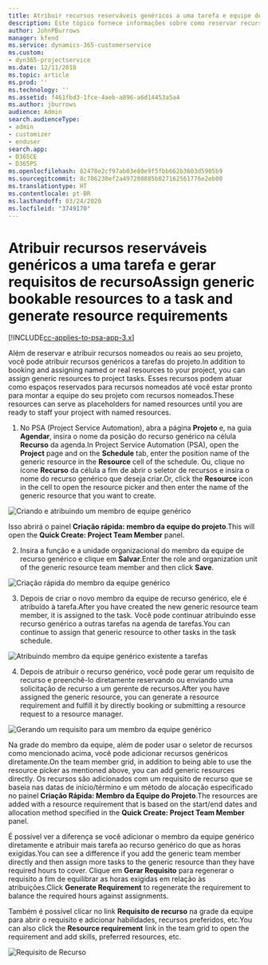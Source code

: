 ```yaml
---
title: Atribuir recursos reserváveis genéricos a uma tarefa e equipe de projeto
description: Este tópico fornece informações sobre como reservar recursos genéricos para tarefas e equipes de projeto.
author: JohnPBurrows
manager: kfend
ms.service: dynamics-365-customerservice
ms.custom:
- dyn365-projectservice
ms.date: 12/11/2018
ms.topic: article
ms.prod: ''
ms.technology: ''
ms.assetid: f461fbd3-1fce-4aeb-a896-a6d14453a5a4
ms.author: jburrows
audience: Admin
search.audienceType:
- admin
- customizer
- enduser
search.app:
- D365CE
- D365PS
ms.openlocfilehash: 82478e2cf97ab03e80e9f5fbb662b3603d5905b9
ms.sourcegitcommit: 8c786230ef2a497280885b827162561776e2eb00
ms.translationtype: HT
ms.contentlocale: pt-BR
ms.lasthandoff: 03/24/2020
ms.locfileid: "3749170"
---
```

# <a name="assign-generic-bookable-resources-to-a-task-and-generate-resource-requirements"></a><span data-ttu-id="894e5-103">Atribuir recursos reserváveis genéricos a uma tarefa e gerar requisitos de recurso</span><span class="sxs-lookup"><span data-stu-id="894e5-103">Assign generic bookable resources to a task and generate resource requirements</span></span> 

[!INCLUDE[cc-applies-to-psa-app-3.x](../includes/cc-applies-to-psa-app-3x.md)]

<span data-ttu-id="894e5-104">Além de reservar e atribuir recursos nomeados ou reais ao seu projeto, você pode atribuir recursos genéricos a tarefas do projeto.</span><span class="sxs-lookup"><span data-stu-id="894e5-104">In addition to booking and assigning named or real resources to your project, you can assign generic resources to project tasks.</span></span> <span data-ttu-id="894e5-105">Esses recursos podem atuar como espaços reservados para recursos nomeados até você estar pronto para montar a equipe do seu projeto com recursos nomeados.</span><span class="sxs-lookup"><span data-stu-id="894e5-105">These resources can serve as placeholders for named resources until you are ready to staff your project with named resources.</span></span> 

1. <span data-ttu-id="894e5-106">No PSA (Project Service Automation), abra a página **Projeto** e, na guia **Agendar**, insira o nome da posição do recurso genérico na célula **Recurso** da agenda.</span><span class="sxs-lookup"><span data-stu-id="894e5-106">In Project Service Automation (PSA), open the **Project** page and on the **Schedule** tab, enter the position name of the generic resource in the **Resource** cell of the schedule.</span></span> <span data-ttu-id="894e5-107">Ou, clique no ícone **Recurso** da célula a fim de abrir o seletor de recursos e insira o nome do recurso genérico que deseja criar.</span><span class="sxs-lookup"><span data-stu-id="894e5-107">Or, click the **Resource** icon in the cell to open the resource picker and then enter the name of the generic resource that you want to create.</span></span>

![Criando e atribuindo um membro de equipe genérico](media/RM-how-to-9.png)

<span data-ttu-id="894e5-109">Isso abrirá o painel **Criação rápida: membro da equipe do projeto**.</span><span class="sxs-lookup"><span data-stu-id="894e5-109">This will open the **Quick Create: Project Team Member** panel.</span></span> 

2. <span data-ttu-id="894e5-110">Insira a função e a unidade organizacional do membro da equipe de recurso genérico e clique em **Salvar**.</span><span class="sxs-lookup"><span data-stu-id="894e5-110">Enter the role and organization unit of the generic resource team member and then click **Save**.</span></span>

![Criação rápida do membro da equipe genérico](media/RM-how-to-10.png)

3. <span data-ttu-id="894e5-112">Depois de criar o novo membro da equipe de recurso genérico, ele é atribuído à tarefa.</span><span class="sxs-lookup"><span data-stu-id="894e5-112">After you have created the new generic resource team member, it is assigned to the task.</span></span> <span data-ttu-id="894e5-113">Você pode continuar atribuindo esse recurso genérico a outras tarefas na agenda de tarefas.</span><span class="sxs-lookup"><span data-stu-id="894e5-113">You can continue to assign that generic resource to other tasks in the task schedule.</span></span>

![Atribuindo membro da equipe genérico existente a tarefas](media/RM-how-to-11.png)

4. <span data-ttu-id="894e5-115">Depois de atribuir o recurso genérico, você pode gerar um requisito de recurso e preenchê-lo diretamente reservando ou enviando uma solicitação de recurso a um gerente de recursos.</span><span class="sxs-lookup"><span data-stu-id="894e5-115">After you have assigned the generic resource, you can generate a resource requirement and fulfill it by directly booking or submitting a resource request to a resource manager.</span></span>

![Gerando um requisito para um membro da equipe genérico](media/RM-how-to-12.png)

<span data-ttu-id="894e5-117">Na grade do membro da equipe, além de poder usar o seletor de recursos como mencionado acima, você pode adicionar recursos genéricos diretamente.</span><span class="sxs-lookup"><span data-stu-id="894e5-117">On the team member grid, in addition to being able to use the resource picker as mentioned above, you can add generic resources directly.</span></span> <span data-ttu-id="894e5-118">Os recursos são adicionados com um requisito de recurso que se baseia nas datas de início/término e um método de alocação especificado no painel **Criação Rápida: Membro da Equipe do Projeto**.</span><span class="sxs-lookup"><span data-stu-id="894e5-118">The resources are added with a resource requirement that is based on the start/end dates and allocation method specified in the **Quick Create: Project Team Member** panel.</span></span>

<span data-ttu-id="894e5-119">É possível ver a diferença se você adicionar o membro da equipe genérico diretamente e atribuir mais tarefa ao recurso genérico do que as horas exigidas.</span><span class="sxs-lookup"><span data-stu-id="894e5-119">You can see a difference if you add the generic team member directly and then assign more tasks to the generic resource than they have required hours to cover.</span></span> <span data-ttu-id="894e5-120">Clique em **Gerar Requisito** para regenerar o requisito a fim de equilibrar as horas exigidas em relação às atribuições.</span><span class="sxs-lookup"><span data-stu-id="894e5-120">Click **Generate Requirement** to regenerate the requirement to balance the required hours against assignments.</span></span>

<span data-ttu-id="894e5-121">Também é possível clicar no link **Requisito de recurso** na grade da equipe para abrir o requisito e adicionar habilidades, recursos preferidos, etc.</span><span class="sxs-lookup"><span data-stu-id="894e5-121">You can also click the **Resource requirement** link in the team grid to open the requirement and add skills, preferred resources, etc.</span></span>

![Requisito de Recurso](media/RM-how-to-13.png)

